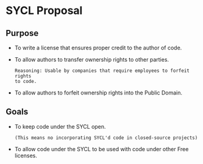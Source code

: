 # SYCL Proposal

## Purpose
*	To write a license that ensures proper credit to the author of code.
*	To allow authors to transfer ownership rights to other parties.

		Reasoning: Usable by companies that require employees to forfeit rights
 	  	to code.
*	To allow authors to forfeit ownership rights into the Public Domain.

## Goals
*	To keep code under the SYCL open.

		(This means no incorporating SYCL'd code in closed-source projects)
*	To allow code under the SYCL to be used with code under other Free
 	licenses.
	
